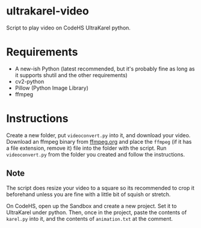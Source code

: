 # ultrakarel-video
Script to play video on CodeHS UltraKarel python.

# Requirements
- A new-ish Python (latest recommended, but it's probably fine as long as it supports shutil and the other requirements)
- cv2-python
- Pillow (Python Image Library)
- ffmpeg

# Instructions
Create a new folder, put `videoconvert.py` into it, and download your video. Download an ffmpeg binary from [ffmpeg.org](https://ffmpeg.org/download.html) and place the `ffmpeg` (if it has a file extension, remove it) file into the folder with the script.
Run `videoconvert.py` from the folder you created and follow the instructions.

## Note
The script does resize your video to a square so its recommended to crop it beforehand unless you are fine with a little bit of squish or stretch.

On CodeHS, open up the Sandbox and create a new project. Set it to UltraKarel under python. Then, once in the project, paste the contents of `karel.py` into it, and the contents of `animation.txt` at the comment.
